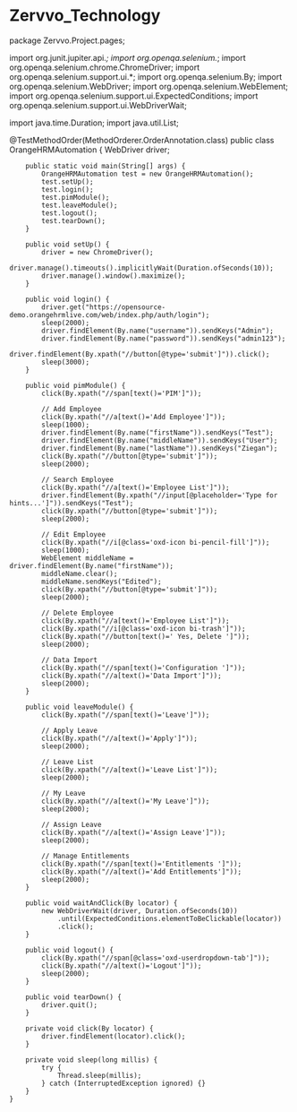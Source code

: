 # Zervvo_Technology
package Zervvo.Project.pages;

import org.junit.jupiter.api.*;
import org.openqa.selenium.*;
import org.openqa.selenium.chrome.ChromeDriver;
import org.openqa.selenium.support.ui.*;
import org.openqa.selenium.By;
import org.openqa.selenium.WebDriver;
import org.openqa.selenium.WebElement;
import org.openqa.selenium.support.ui.ExpectedConditions;
import org.openqa.selenium.support.ui.WebDriverWait;

import java.time.Duration;
import java.util.List;

@TestMethodOrder(MethodOrderer.OrderAnnotation.class)
public class OrangeHRMAutomation {
	 WebDriver driver;

	    public static void main(String[] args) {
	        OrangeHRMAutomation test = new OrangeHRMAutomation();
	        test.setUp();
	        test.login();
	        test.pimModule();
	        test.leaveModule();
	        test.logout();
	        test.tearDown();
	    }

	    public void setUp() {
	        driver = new ChromeDriver();
	        driver.manage().timeouts().implicitlyWait(Duration.ofSeconds(10));
	        driver.manage().window().maximize();
	    }

	    public void login() {
	        driver.get("https://opensource-demo.orangehrmlive.com/web/index.php/auth/login");
	        sleep(2000);
	        driver.findElement(By.name("username")).sendKeys("Admin");
	        driver.findElement(By.name("password")).sendKeys("admin123");
	        driver.findElement(By.xpath("//button[@type='submit']")).click();
	        sleep(3000);
	    }

	    public void pimModule() {
	        click(By.xpath("//span[text()='PIM']"));

	        // Add Employee
	        click(By.xpath("//a[text()='Add Employee']"));
	        sleep(1000);
	        driver.findElement(By.name("firstName")).sendKeys("Test");
	        driver.findElement(By.name("middleName")).sendKeys("User");
	        driver.findElement(By.name("lastName")).sendKeys("Ziegan");
	        click(By.xpath("//button[@type='submit']"));
	        sleep(2000);

	        // Search Employee
	        click(By.xpath("//a[text()='Employee List']"));
	        driver.findElement(By.xpath("//input[@placeholder='Type for hints...']")).sendKeys("Test");
	        click(By.xpath("//button[@type='submit']"));
	        sleep(2000);

	        // Edit Employee
	        click(By.xpath("//i[@class='oxd-icon bi-pencil-fill']"));
	        sleep(1000);
	        WebElement middleName = driver.findElement(By.name("firstName"));
	        middleName.clear();
	        middleName.sendKeys("Edited");
	        click(By.xpath("//button[@type='submit']"));
	        sleep(2000);

	        // Delete Employee
	        click(By.xpath("//a[text()='Employee List']"));
	        click(By.xpath("//i[@class='oxd-icon bi-trash']"));
	        click(By.xpath("//button[text()=' Yes, Delete ']"));
	        sleep(2000);

	        // Data Import
	        click(By.xpath("//span[text()='Configuration ']"));
	        click(By.xpath("//a[text()='Data Import']"));
	        sleep(2000);
	    }

	    public void leaveModule() {
	        click(By.xpath("//span[text()='Leave']"));

	        // Apply Leave
	        click(By.xpath("//a[text()='Apply']"));
	        sleep(2000);

	        // Leave List
	        click(By.xpath("//a[text()='Leave List']"));
	        sleep(2000);

	        // My Leave
	        click(By.xpath("//a[text()='My Leave']"));
	        sleep(2000);

	        // Assign Leave
	        click(By.xpath("//a[text()='Assign Leave']"));
	        sleep(2000);

	        // Manage Entitlements
	        click(By.xpath("//span[text()='Entitlements ']"));
	        click(By.xpath("//a[text()='Add Entitlements']"));
	        sleep(2000);
	    }
	    
	    public void waitAndClick(By locator) {
	        new WebDriverWait(driver, Duration.ofSeconds(10))
	            .until(ExpectedConditions.elementToBeClickable(locator))
	            .click();
	    }

	    public void logout() {
	        click(By.xpath("//span[@class='oxd-userdropdown-tab']"));
	        click(By.xpath("//a[text()='Logout']"));
	        sleep(2000);
	    }

	    public void tearDown() {
	        driver.quit();
	    }

	    private void click(By locator) {
	        driver.findElement(locator).click();
	    }

	    private void sleep(long millis) {
	        try {
	            Thread.sleep(millis);
	        } catch (InterruptedException ignored) {}
	    }
	}
